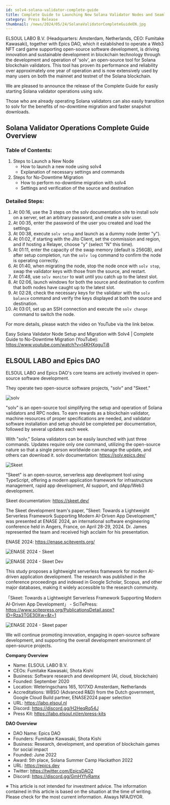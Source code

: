 ```yaml
---
id: solv4-solana-validator-complete-guide
title: Complete Guide to Launching New Solana Validator Nodes and Seamless Transition Without Downtime
category: Press Release
thumbnail: /news/2024/05/24/SolanaValidatorCompleteGuideEN.jpg
---
```


ELSOUL LABO B.V. (Headquarters: Amsterdam, Netherlands, CEO: Fumitake Kawasaki), together with Epics DAO, which it established to operate a Web3 NFT card game supporting open-source software development, is driving innovation and sustainable development in blockchain technology through the development and operation of 'solv', an open-source tool for Solana blockchain validators. This tool has proven its performance and reliability over approximately one year of operation and is now extensively used by many users on both the mainnet and testnet of the Solana blockchain.

We are pleased to announce the release of the Complete Guide for easily starting Solana validator operations using solv.

Those who are already operating Solana validators can also easily transition to solv for the benefits of no-downtime migration and faster snapshot downloads.

## Solana Validator Operations Complete Guide Overview

### Table of Contents:

1. Steps to Launch a New Node
   - How to launch a new node using solv4
   - Explanation of necessary settings and commands
2. Steps for No-Downtime Migration
   - How to perform no-downtime migration with solv4
   - Settings and verification of the source and destination

### Detailed Steps:

1. At 00:16, use the 3 steps on the solv documentation site to install solv on a server, set an arbitrary password, and create a solv user.
2. At 00:35, enter the password of the user you created and load the settings.
3. At 00:38, execute `solv setup` and launch as a dummy node (enter "y").
4. At 01:02, if starting with the Jito Client, set the commission and region, and if hosting a Relayer, choose "y" (select "N" this time).
5. At 01:11, enter the capacity of the swap memory (default is 256GB), and after setup completion, run the `solv log` command to confirm the node is operating correctly.
6. At 01:40, when migrating the node, stop the node once with `solv stop`, swap the validator keys with those from the source, and restart.
7. At 01:48, use `solv monitor` to wait until you catch up to the latest slot.
8. At 02:06, launch windows for both the source and destination to confirm that both nodes have caught up to the latest slot.
9. At 02:28, check the necessary keys for the validator with the `solv balance` command and verify the keys displayed at both the source and destination.
10. At 03:01, set up an SSH connection and execute the `solv change` command to switch the node.

For more details, please watch the video on YouTube via the link below.

Easy Solana Validator Node Setup and Migration with Solv4 | Complete Guide to No-Downtime Migration (YouTube): https://www.youtube.com/watch?v=t4KHXqguTi8

## ELSOUL LABO and Epics DAO

ELSOUL LABO and Epics DAO's core teams are actively involved in open-source software development.

They operate two open-source software projects, "solv" and "Skeet."

![solv](/news/2024/03/12/solvEN.jpg)

"solv" is an open-source tool simplifying the setup and operation of Solana validators and RPC nodes. To earn rewards as a blockchain validator, machine resources of proper specifications are needed, and validator software installation and setup should be completed per documentation, followed by several updates each week.

With "solv," Solana validators can be easily launched with just three commands. Updates require only one command, utilizing the open-source nature so that a single person worldwide can manage the update, and others can download it. solv documentation: https://solv.epics.dev/

![Skeet](/news/2024/03/12/SkeetV2EN.jpg)

"Skeet" is an open-source, serverless app development tool using TypeScript, offering a modern application framework for infrastructure management, rapid app development, AI support, and dApp/Web3 development.

Skeet documentation: https://skeet.dev/

The Skeet development team's paper, "Skeet: Towards a Lightweight Serverless Framework Supporting Modern AI-Driven App Development," was presented at ENASE 2024, an international software engineering conference held in Angers, France, on April 28-29, 2024. Dr. James represented the team and received high acclaim for his presentation.

ENASE 2024: https://enase.scitevents.org/

![ENASE 2024 - Skeet](/news/2024/05/10/SkeetENASE2024ResearchPaperPublished.jpg)

![ENASE 2024 - Skeet Dev](/news/2024/05/02/ENASEelsoulTeam.jpg)

This study proposes a lightweight serverless framework for modern AI-driven application development. The research was published in the conference proceedings and indexed in Google Scholar, Scopus, and other major databases, making it widely accessible to the research community.

「Skeet: Towards a Lightweight Serverless Framework Supporting Modern AI-Driven App Development」 - SciTePress: https://www.scitepress.org/PublicationsDetail.aspx?ID=Rza3TGE30Xw=&t=1

![ENASE 2024 - Skeet paper](/news/2024/04/24/ENASE2024AfterTheConference.jpg)

We will continue promoting innovation, engaging in open-source software development, and supporting the overall development environment of open-source projects.

**Company Overview**

- Name: ELSOUL LABO B.V.
- CEOs: Fumitake Kawasaki, Shota Kishi
- Business: Software research and development (AI, cloud, blockchain)
- Founded: September 2020
- Location: Weteringschans 165, 1017XD Amsterdam, Netherlands
- Accreditations: WBSO (Advanced R&D) from the Dutch government, Google Cloud Build partner, ENASE2024 paper selection
- URL: https://labo.elsoul.nl
- Discord: https://discord.gg/H2HeqRq54J
- Press Kit: https://labo.elsoul.nl/en/press-kits

**DAO Overview**

- DAO Name: Epics DAO
- Founders: Fumitake Kawasaki, Shota Kishi
- Business: Research, development, and operation of blockchain games for social impact
- Founded: June 2022
- Award: 5th place, Solana Summer Camp Hackathon 2022
- URL: https://epics.dev
- Twitter: https://twitter.com/EpicsDAO2
- Discord: https://discord.gg/GmHYfyRamx

※ This article is not intended for investment advice. The information contained in this article is based on the situation at the time of writing. Please check for the most current information. Always NFA/DYOR.
